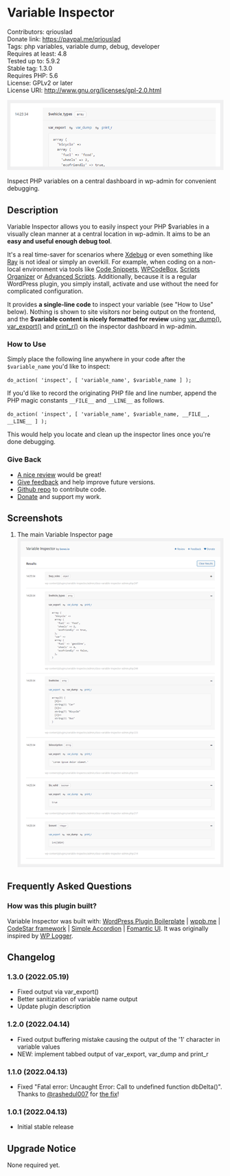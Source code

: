 # Variable Inspector

Contributors: qriouslad  
Donate link: https://paypal.me/qriouslad  
Tags: php variables, variable dump, debug, developer  
Requires at least: 4.8  
Tested up to: 5.9.2  
Stable tag: 1.3.0  
Requires PHP: 5.6  
License: GPLv2 or later  
License URI: http://www.gnu.org/licenses/gpl-2.0.html

![](.wordpress-org/banner-772x250.png)

Inspect PHP variables on a central dashboard in wp-admin for convenient debugging.

## Description

Variable Inspector allows you to easily inspect your PHP $variables in a visually clean manner at a central location in wp-admin. It aims to be an **easy and useful enough debug tool**. 

It's a real time-saver for scenarios where [Xdebug](https://xdebug.org/) or even something like [Ray](https://myray.app/) is not ideal or simply an overkill. For example, when coding on a non-local environment via tools like [Code Snippets](https://wordpress.org/plugins/code-snippets/), [WPCodeBox](https://wpcodebox.com/), [Scripts Organizer](https://dplugins.com/products/scripts-organizer/) or [Advanced Scripts](https://www.cleanplugins.com/products/advanced-scripts/). Additionally, because it is a regular WordPress plugin, you simply install, activate and use without the need for complicated configuration.

It provides **a single-line code** to inspect your variable (see "How to Use" below). Nothing is shown to site visitors nor being output on the frontend, and the **$variable content is nicely formatted for review** using [var_dump()](https://www.php.net/manual/en/function.var-dump.php), [var_export()](https://www.php.net/manual/en/function.var-export.php) and [print_r()](https://www.php.net/manual/en/function.print-r.php) on the inspector dashboard in wp-admin. 

### How to Use

Simply place the following line anywhere in your code after the `$variable_name` you'd like to inspect:

`do_action( 'inspect', [ 'variable_name', $variable_name ] );`

If you'd like to record the originating PHP file and line number, append the PHP magic constants `__FILE__` and `__LINE__` as follows.

`do_action( 'inspect', [ 'variable_name', $variable_name, __FILE__, __LINE__ ] );`

This would help you locate and clean up the inspector lines once you're done debugging.

### Give Back

* [A nice review](https://wordpress.org/plugins/variable-inspector/#reviews) would be great!
* [Give feedback](https://wordpress.org/support/plugin/variable-inspector/) and help improve future versions.
* [Github repo](https://github.com/qriouslad/variable-inspector) to contribute code.
* [Donate](https://paypal.me/qriouslad) and support my work.

## Screenshots

1. The main Variable Inspector page
   ![The main Variable Inspector page](.wordpress-org/screenshot-1.png)

## Frequently Asked Questions

### How was this plugin built?

Variable Inspector was built with: [WordPress Plugin Boilerplate](https://github.com/devinvinson/WordPress-Plugin-Boilerplate/) | [wppb.me](https://wppb.me/) | [CodeStar framework](https://github.com/Codestar/codestar-framework) | [Simple Accordion](https://codepen.io/gecugamo/pen/xGLyXe) | [Fomantic UI](https://fomantic-ui.com/). It was originally inspired by [WP Logger](https://wordpress.org/plugins/wp-data-logger/).

## Changelog

### 1.3.0 (2022.05.19)

* Fixed output via var_export()
* Better sanitization of variable name output
* Update plugin description

### 1.2.0 (2022.04.14)

* Fixed output buffering mistake causing the output of the '1' character in variable values
* NEW: implement tabbed output of var_export, var_dump and print_r

### 1.1.0 (2022.04.13)

* Fixed "Fatal error: Uncaught Error: Call to undefined function dbDelta()". Thanks to [@rashedul007](https://profiles.wordpress.org/rashedul007/) for [the fix](https://github.com/qriouslad/variable-inspector/pull/2)!

### 1.0.1 (2022.04.13)

* Initial stable release

## Upgrade Notice

None required yet.